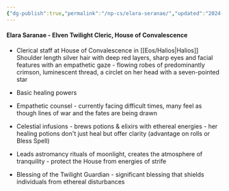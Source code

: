 ```yaml
---
{"dg-publish":true,"permalink":"/np-cs/elara-seranae/","updated":"2024-12-24T10:01:19.095-05:00"}
---
```


#### Elara Saranae - Elven Twilight Cleric, House of Convalescence
- Clerical staff at House of Convalescence in [[Eos/Halios\|Halios]]
Shoulder length silver hair with deep red layers, sharp eyes and facial features with an empathetic gaze - flowing robes of predominantly crimson, luminescent thread, a circlet on her head with a seven-pointed star

- Basic healing powers
- Empathetic counsel - currently facing difficult times, many feel as though lines of war and the fates are being drawn 
- Celestial infusions - brews potions & elixirs with ethereal energies - her healing potions don't just heal but offer clarity (advantage on rolls or Bless Spell)
- Leads astromancy rituals of moonlight, creates the atmosphere of tranquility - protect the House from energies of strife 
- Blessing of the Twilight Guardian - significant blessing that shields individuals from ethereal disturbances 
